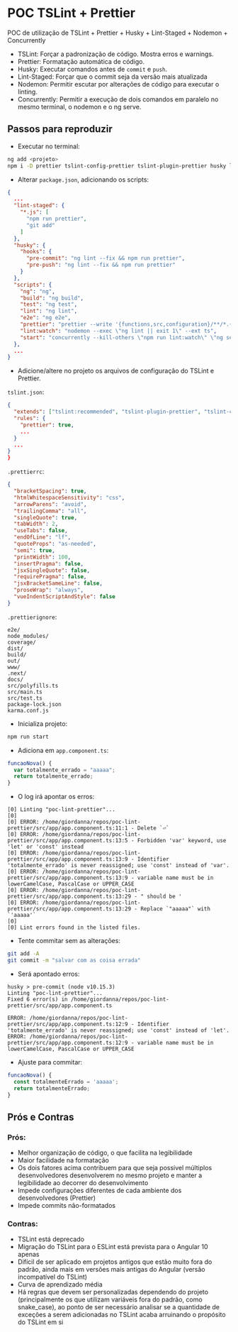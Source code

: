 # POC TSLint + Prettier

POC de utilização de TSLint + Prettier + Husky + Lint-Staged + Nodemon + Concurrently

- TSLint: Forçar a padronização de código. Mostra erros e warnings.
- Prettier: Formatação automática de código.
- Husky: Executar comandos antes de `commit` e `push`.
- Lint-Staged: Forçar que o commit seja da versão mais atualizada
- Nodemon: Permitir escutar por alterações de código para executar o linting.
- Concurrently: Permitir a execução de dois comandos em paralelo no mesmo terminal, o nodemon e o ng
  serve.

## Passos para reproduzir

- Executar no terminal:

```sh
ng add <projeto>
npm i -D prettier tslint-config-prettier tslint-plugin-prettier husky lint-staged nodemon concurrently
```

- Alterar `package.json`, adicionando os scripts:

```json
{
  ...
  "lint-staged": {
    "*.js": [
      "npm run prettier",
      "git add"
    ]
  },
  "husky": {
    "hooks": {
      "pre-commit": "ng lint --fix && npm run prettier",
      "pre-push": "ng lint --fix && npm run prettier"
    }
  },
  "scripts": {
    "ng": "ng",
    "build": "ng build",
    "test": "ng test",
    "lint": "ng lint",
    "e2e": "ng e2e",
    "prettier": "prettier --write '{functions,src,configuration}/**/*.{ts,js,scss,html}'",
    "lint:watch": "nodemon --exec \"ng lint || exit 1\" --ext ts",
    "start": "concurrently --kill-others \"npm run lint:watch\" \"ng serve\""
  },
  ...
}
```

- Adicione/altere no projeto os arquivos de configuração do TSLint e Prettier.

`tslint.json`:

```json
{
  "extends": ["tslint:recommended", "tslint-plugin-prettier", "tslint-config-prettier"],
  "rules": {
    "prettier": true,
    ...
  }
  ...
}
}
```

`.prettierrc`:

```json
{
  "bracketSpacing": true,
  "htmlWhitespaceSensitivity": "css",
  "arrowParens": "avoid",
  "trailingComma": "all",
  "singleQuote": true,
  "tabWidth": 2,
  "useTabs": false,
  "endOfLine": "lf",
  "quoteProps": "as-needed",
  "semi": true,
  "printWidth": 100,
  "insertPragma": false,
  "jsxSingleQuote": false,
  "requirePragma": false,
  "jsxBracketSameLine": false,
  "proseWrap": "always",
  "vueIndentScriptAndStyle": false
}
```

`.prettierignore`:

```
e2e/
node_modules/
coverage/
dist/
build/
out/
www/
.next/
docs/
src/polyfills.ts
src/main.ts
src/test.ts
package-lock.json
karma.conf.js
```

- Inicializa projeto:

```sh
npm run start
```

- Adiciona em `app.component.ts`:

```ts
funcaoNova() {
  var totalmente_errado = "aaaaa";
  return totalmente_errado;
}
```

- O log irá apontar os erros:

```
[0] Linting "poc-lint-prettier"...
[0]
[0] ERROR: /home/giordanna/repos/poc-lint-prettier/src/app/app.component.ts:11:1 - Delete `⏎`
[0] ERROR: /home/giordanna/repos/poc-lint-prettier/src/app/app.component.ts:13:5 - Forbidden 'var' keyword, use 'let' or 'const' instead
[0] ERROR: /home/giordanna/repos/poc-lint-prettier/src/app/app.component.ts:13:9 - Identifier 'totalmente_errado' is never reassigned; use 'const' instead of 'var'.
[0] ERROR: /home/giordanna/repos/poc-lint-prettier/src/app/app.component.ts:13:9 - variable name must be in lowerCamelCase, PascalCase or UPPER_CASE
[0] ERROR: /home/giordanna/repos/poc-lint-prettier/src/app/app.component.ts:13:29 - " should be '
[0] ERROR: /home/giordanna/repos/poc-lint-prettier/src/app/app.component.ts:13:29 - Replace `"aaaaa"` with `'aaaaa'`
[0]
[0] Lint errors found in the listed files.
```

- Tente commitar sem as alterações:

```sh
git add -A
git commit -m "salvar com as coisa errada"
```

- Será apontado erros:

```
husky > pre-commit (node v10.15.3)
Linting "poc-lint-prettier"...
Fixed 6 error(s) in /home/giordanna/repos/poc-lint-prettier/src/app/app.component.ts

ERROR: /home/giordanna/repos/poc-lint-prettier/src/app/app.component.ts:12:9 - Identifier 'totalmente_errado' is never reassigned; use 'const' instead of 'let'.
ERROR: /home/giordanna/repos/poc-lint-prettier/src/app/app.component.ts:12:9 - variable name must be in lowerCamelCase, PascalCase or UPPER_CASE
```

- Ajuste para commitar:

```ts
funcaoNova() {
  const totalmenteErrado = 'aaaaa';
  return totalmenteErrado;
}
```

## Prós e Contras

### Prós:

- Melhor organização de código, o que facilita na legibilidade
- Maior facilidade na formatação
- Os dois fatores acima contribuem para que seja possivel múltiplos desenvolvedores desenvolverem no
  mesmo projeto e manter a legibilidade ao decorrer do desenvolvimento
- Impede configurações diferentes de cada ambiente dos desenvolvedores (Prettier)
- Impede commits não-formatados

### Contras:

- TSLint está deprecado
- Migração do TSLint para o ESLint está prevista para o Angular 10 apenas
- Difícil de ser aplicado em projetos antigos que estão muito fora do padrão, ainda mais em versões
  mais antigas do Angular (versão incompatível do TSLint)
- Curva de aprendizado média
- Há regras que devem ser personalizadas dependendo do projeto (principalmente os que utilizam
  variáveis fora do padrão, como snake_case), ao ponto de ser necessário analisar se a quantidade de
  exceções a serem adicionadas no TSLint acaba arruinando o propósito do TSLint em si
